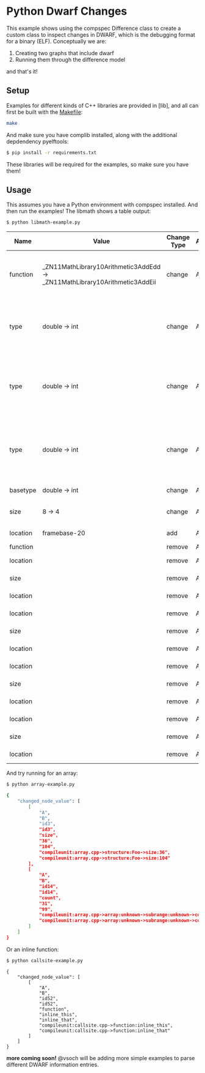 # Python Dwarf Changes

This example shows using the compspec Difference class to create a custom
class to inspect changes in DWARF, which is the debugging format for a binary (ELF).
Conceptually we are:

1. Creating two graphs that include dwarf
2. Running them through the difference model

and that's it!

## Setup

Examples for different kinds of C++ libraries are provided in [lib], and all can 
first be built with the [Makefile](Makefile):

```bash
make
```

And make sure you have complib installed, along with the additional depdendency
pyelftools:

```bash
$ pip install -r requirements.txt
```

These libraries will be required for the examples, so make sure you have them!

## Usage

This assumes you have a Python environment with compspec installed.
And then run the examples! The libmath shows a table output:


```bash
$ python libmath-example.py
```

| Name | Value | Change Type | A | B | Description |
|------|-------|-------------|---|---|-------------|
|function|_ZN11MathLibrary10Arithmetic3AddEdd -> _ZN11MathLibrary10Arithmetic3AddEii|change|A|B|compileunit:MathLibrary.cpp->namespace:MathLibrary->class:Arithmetic->function:_ZN11MathLibrary10Arithmetic3AddEdd -> compileunit:MathLibrary.cpp->namespace:MathLibrary->class:Arithmetic->function:_ZN11MathLibrary10Arithmetic3AddEii|
|type|double -> int|change|A|B|compileunit:MathLibrary.cpp->namespace:MathLibrary->class:Arithmetic->function:_ZN11MathLibrary10Arithmetic3AddEdd->type:double -> compileunit:MathLibrary.cpp->namespace:MathLibrary->class:Arithmetic->function:_ZN11MathLibrary10Arithmetic3AddEii->type:int|
|type|double -> int|change|A|B|compileunit:MathLibrary.cpp->namespace:MathLibrary->class:Arithmetic->function:_ZN11MathLibrary10Arithmetic3AddEdd->parameter:unknown->type:double -> compileunit:MathLibrary.cpp->namespace:MathLibrary->class:Arithmetic->function:_ZN11MathLibrary10Arithmetic3AddEii->parameter:unknown->type:int|
|type|double -> int|change|A|B|compileunit:MathLibrary.cpp->namespace:MathLibrary->class:Arithmetic->function:_ZN11MathLibrary10Arithmetic3AddEdd->parameter:unknown->type:double -> compileunit:MathLibrary.cpp->namespace:MathLibrary->class:Arithmetic->function:_ZN11MathLibrary10Arithmetic3AddEii->parameter:unknown->type:int|
|basetype|double -> int|change|A|B|compileunit:MathLibrary.cpp->basetype:double -> compileunit:MathLibrary.cpp->basetype:int|
|size|8 -> 4|change|A|B|compileunit:MathLibrary.cpp->basetype:double->size:8 -> compileunit:MathLibrary.cpp->basetype:int->size:4|
|location|framebase-20|add|A|B|compileunit:MathLibrary.cpp->function:unknown->parameter:a->location:framebase-20|
|function||remove|A|B|compileunit:MathLibrary.cpp->function:unknown|
|location||remove|A|B|compileunit:MathLibrary.cpp->function:unknown->parameter:a->location:framebase-24|
|size||remove|A|B|compileunit:MathLibrary.cpp->function:unknown->parameter:b->size:0|
|location||remove|A|B|compileunit:MathLibrary.cpp->function:unknown->parameter:b->location:framebase-32|
|location||remove|A|B|compileunit:MathLibrary.cpp->function:unknown->parameter:a->location:framebase-24|
|size||remove|A|B|compileunit:MathLibrary.cpp->function:unknown->parameter:b->size:0|
|location||remove|A|B|compileunit:MathLibrary.cpp->function:unknown->parameter:b->location:framebase-32|
|location||remove|A|B|compileunit:MathLibrary.cpp->function:unknown->parameter:a->location:framebase-24|
|size||remove|A|B|compileunit:MathLibrary.cpp->function:unknown->parameter:b->size:0|
|location||remove|A|B|compileunit:MathLibrary.cpp->function:unknown->parameter:b->location:framebase-32|
|location||remove|A|B|compileunit:MathLibrary.cpp->function:unknown->parameter:a->location:framebase-24|
|size||remove|A|B|compileunit:MathLibrary.cpp->function:unknown->parameter:b->size:0|
|location||remove|A|B|compileunit:MathLibrary.cpp->function:unknown->parameter:b->location:framebase-32|

And try running for an array:

```bash
$ python array-example.py
```
```bash
{
    "changed_node_value": [
        [
            "A",
            "B",
            "id3",
            "id3",
            "size",
            "36",
            "104",
            "compileunit:array.cpp->structure:Foo->size:36",
            "compileunit:array.cpp->structure:Foo->size:104"
        ],
        [
            "A",
            "B",
            "id14",
            "id14",
            "count",
            "31",
            "99",
            "compileunit:array.cpp->array:unknown->subrange:unknown->count:31",
            "compileunit:array.cpp->array:unknown->subrange:unknown->count:99"
        ]
    ]
}
```

Or an inline function:

```bash
$ python callsite-example.py
```
```
{
    "changed_node_value": [
        [
            "A",
            "B",
            "id52",
            "id52",
            "function",
            "inline_this",
            "inline_that",
            "compileunit:callsite.cpp->function:inline_this",
            "compileunit:callsite.cpp->function:inline_that"
        ]
    ]
}
```

**more coming soon!** @vsoch will be adding more simple examples to parse different
DWARF information entries.

